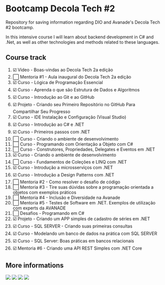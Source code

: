 # Bootcamp Decola Tech #2
Repository for saving information regarding DIO and Avanade's Decola Tech #2 bootcamp.

In this intensive course I will learn about backend development in C# and .Net, as well as other technologies and methods related to these languages.

## Course track

1. :ballot_box_with_check: Video - Boas-vindas ao Decola Tech 2a edição 
2. :white_large_square: Mentoria #1 - Aula inaugural do Decola Tech 2a edição
3. :ballot_box_with_check: Curso - Lógica de Programação Essencial
4. :ballot_box_with_check: Curso - Aprenda o que são Estrutura de Dados e Algoritmos
5. :ballot_box_with_check: Curso - Introdução ao Git e ao GitHub
6. :ballot_box_with_check: Projeto - Criando seu Primeiro Repositório no GitHub Para Compartilhar Seu Progresso
7. :ballot_box_with_check: Curso - IDE Instalação e Configuração (Visual Studio)
8. :ballot_box_with_check: Curso - Introdução ao C# e .NET
9. :ballot_box_with_check: Curso - Primeiros passos com .NET
10. :white_large_square: Curso - Criando o ambiente de desenvolvimento
11. :white_large_square: Curso - Programando com Orientação a Objeto com C#
12. :white_large_square: Curso - Construtores, Propriedades, Delegates e Eventos em .NET
13. :ballot_box_with_check: Curso - Criando o ambiente de desenvolvimento
14. :white_large_square: Curso - Fundamentos de Coleções e LINQ com .NET
15. :ballot_box_with_check: Curso - Introdução a microsserviços com .NET
16. :ballot_box_with_check: Curso - Introdução a Design Patterns com .NET
17. :white_large_square: Mentoria #2 - Como resolver o desafio de código
18. :white_large_square: Mentoria #3 - Tire suas dúvidas sobre a programação orientada a objetos com exemplos práticos
19. :white_large_square: Mentoria #4 - Inclusão e Diversidade na Avanade
20. :white_large_square: Mentoria #5 - Testes de Software em .NET. Exemplos de utilização com experts da AVANADE
21. :white_large_square: Desafios - Programando em C#
22. :ballot_box_with_check: Projeto - Criando um APP simples de cadastro de séries em .NET
23. :ballot_box_with_check: Curso - SQL SERVER - Criando suas primeiras consultas
24. :ballot_box_with_check: Curso - Modelando um banco de dados na prática com SQL SERVER
25. :ballot_box_with_check: Curso - SQL Server: Boas práticas em bancos relacionais
26. :ballot_box_with_check: Mentoria #6 - Criando uma API REST Simples com .NET Core

## More informations

![](https://img.shields.io/badge/Maintained%3F-yes-green.svg)
![](https://img.shields.io/github/forks/guinther-erich/bootcamp_decola_tech_2.svg)
![](https://img.shields.io/github/stars/guinther-erich/bootcamp_decola_tech_2.svg)
![](https://img.shields.io/github/watchers/guinther-erich/bootcamp_decola_tech_2.svg)
